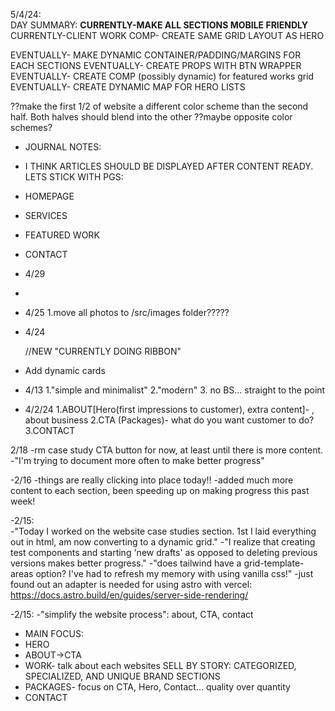 5/4/24:  
DAY SUMMARY:
**CURRENTLY-MAKE ALL SECTIONS MOBILE FRIENDLY**
CURRENTLY-CLIENT WORK COMP- CREATE SAME GRID LAYOUT AS HERO

EVENTUALLY- MAKE DYNAMIC CONTAINER/PADDING/MARGINS FOR EACH SECTIONS
EVENTUALLY- CREATE PROPS WITH BTN WRAPPER
EVENTUALLY- CREATE COMP (possibly dynamic) for featured works grid
EVENTUALLY- CREATE DYNAMIC MAP FOR HERO LISTS

??make the first 1/2 of website a different color scheme than the second half. Both halves should blend into the other ??maybe opposite color schemes?

- JOURNAL NOTES:
- I THINK ARTICLES SHOULD BE DISPLAYED AFTER CONTENT READY. LETS STICK WITH PGS:
- HOMEPAGE
- SERVICES
- FEATURED WORK
- CONTACT

- 4/29
- <!--*--*--*--*--*--*--*--*--*--*--*--*--*--*--*-->
   <!--*--*--*--*--*-CENTER PAGE BANNER v-*--*--*--*--*--*--*--*--*--*-->
   <!--*--*--*--*--*--*--*--*--*--*--*--*--*--*--*-->

- 4/25
  1.move all photos to /src/images folder?????

- 4/24
    <!--*--*--*--*--*--*--*--*--*--*--*--*--*--*--*--> //NEW "CURRENTLY DOING RIBBON"

- Add dynamic cards
- 4/13
  1."simple and minimalist"
  2."modern" 3. no BS... straight to the point

- 4/2/24
  1.ABOUT[Hero(first impressions to customer), extra content]- , about business
  2.CTA (Packages)- what do you want customer to do?
  3.CONTACT

2/18
-rm case study CTA button for now, at least until there is more content.
-"I'm trying to document more often to make better progress"

-2/16
-things are really clicking into place today!!
-added much more content to each section, been speeding up on making progress this past week!

-2/15:  
-"Today I worked on the website case studies section. 1st I laid everything out in html, am now converting to a dynamic grid."
-"I realize that creating test components and starting 'new drafts' as opposed to deleting previous versions makes better progress."
-"does tailwind have a grid-template-areas option? I've had to refresh my memory with using vanilla css!"
-just found out an adapter is needed for using astro with vercel: https://docs.astro.build/en/guides/server-side-rendering/

-2/15:
-"simplify the website process": about, CTA, contact

- MAIN FOCUS:
- HERO
- ABOUT->CTA
- WORK- talk about each websites SELL BY STORY: CATEGORIZED, SPECIALIZED, AND UNIQUE BRAND SECTIONS
- PACKAGES- focus on CTA, Hero, Contact… quality over quantity
- CONTACT

